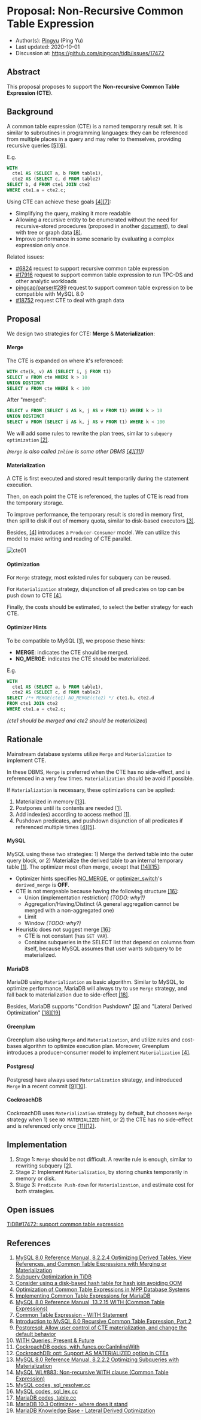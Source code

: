 
# Proposal: Non-Recursive Common Table Expression

- Author(s):     [Pingyu](https://github.com/pingyu) (Ping Yu)
- Last updated:  2020-10-01
- Discussion at: https://github.com/pingcap/tidb/issues/17472

## Abstract

This proposal proposes to support the __Non-recursive Common Table Expression (CTE)__.

## Background

A common table expression (CTE) is a named temporary result set. It is similar to subroutines in programming languages: they can be referenced from multiple places in a query and may refer to themselves, providing recursive queries [[5]](http://ceur-ws.org/Vol-1864/paper_6.pdf)[[6]](https://dev.mysql.com/doc/refman/8.0/en/with.html).

E.g.
```sql
WITH
  cte1 AS (SELECT a, b FROM table1),
  cte2 AS (SELECT c, d FROM table2)
SELECT b, d FROM cte1 JOIN cte2
WHERE cte1.a = cte2.c;
```

Using CTE can achieve these goals [[4]](http://www.vldb.org/pvldb/vol8/p1704-elhelw.pdf)[[7]](https://www.researchgate.net/publication/242270488_Common_Table_Expression_-_WITH_Statement):
* Simplifying the query, making it more readable
* Allowing a recursive entity to be enumerated without the need for recursive-stored procedures (proposed in another [document](https://github.com/pingyu/tidb/blob/executor_recursive_cte/docs/design/2020-08-08-recursive-common-table-expression.md)), to deal with tree or graph data [[8]](https://www.percona.com/blog/2020/02/13/introduction-to-mysql-8-0-recursive-common-table-expression-part-2/).
* Improve performance in some scenario by evaluating a complex expression only once.

Related issues:
* [#6824](https://github.com/pingcap/tidb/issues/6824) request to support recursive common table expression
* [#17916](https://github.com/pingcap/tidb/issues/17916) request to support common table expression to run TPC-DS and other analytic workloads
* [pingcap/parser#289](https://github.com/pingcap/parser/issues/289) request to support common table expression to be compatible with MySQL 8.0
* [#18752](https://github.com/pingcap/tidb/issues/18752) request CTE to deal with graph data

## Proposal

We design two strategies for CTE: __Merge__ & __Materialization__:

#### Merge
The CTE is expanded on where it's referenced:

```sql
WITH cte(k, v) AS (SELECT i, j FROM t1)
SELECT v FROM cte WHERE k > 10
UNION DISTINCT
SELECT v FROM cte WHERE k < 100
```

After "merged":

```sql
SELECT v FROM (SELECT i AS k, j AS v FROM t1) WHERE k > 10
UNION DISTINCT
SELECT v FROM (SELECT i AS k, j AS v FROM t1) WHERE k < 100
```

We will add some rules to rewrite the plan trees, similar to `subquery optimization` [[2]](https://pingcap.com/blog/2016-12-07-Subquery-Optimization-in-TiDB/).

_(`Merge` is also called `Inline` is some other DBMS [[4]](http://www.vldb.org/pvldb/vol8/p1704-elhelw.pdf)[[11]](https://github.com/cockroachdb/cockroach/blob/fef86947262bd1691ec771193535d62b892d007a/pkg/sql/opt/norm/with_funcs.go#L18))_

#### Materialization
A CTE is first executed and stored result temporarily during the statement execution.

Then, on each point the CTE is referenced, the tuples of CTE is read from the temporary storage.

To improve performance, the temporary result is stored in memory first, then spill to disk if out of memory quota, similar to disk-based executors [[3]](https://github.com/pingcap/tidb/issues/11607).

Besides, [[4]](http://www.vldb.org/pvldb/vol8/p1704-elhelw.pdf) introduces a `Producer-Consumer` model. We can utilize this model to make writing and reading of CTE parallel.

![cte01](imgs/cte01.png)

#### Optimization
For `Merge` strategy, most existed rules for subquery can be reused.

For `Materialization` strategy, disjunction of all predicates on top can be push down to CTE [[4]](http://www.vldb.org/pvldb/vol8/p1704-elhelw.pdf).

Finally, the costs should be estimated, to select the better strategy for each CTE.

#### Optimizer Hints
To be compatible to MySQL [[1]](https://dev.mysql.com/doc/refman/8.0/en/derived-table-optimization.html), we propose these hints:
* __MERGE__: indicates the CTE should be merged.
* __NO_MERGE__: indicates the CTE should be materialized.

E.g.
```sql
WITH
  cte1 AS (SELECT a, b FROM table1),
  cte2 AS (SELECT c, d FROM table2)
SELECT /*+ MERGE(cte1) NO_MERGE(cte2) */ cte1.b, cte2.d
FROM cte1 JOIN cte2
WHERE cte1.a = cte2.c;
```
_(cte1 should be merged and cte2 should be materialized)_



## Rationale

Mainstream database systems utilize `Merge` and `Materialization` to implement CTE.

In these DBMS, `Merge` is preferred when the CTE has no side-effect, and is referenced in a very few times. `Materialization` should be avoid if possible.

If `Materialization` is necessary, these optimizations can be applied:
1. Materialized in memory [[13]](https://dev.mysql.com/doc/refman/8.0/en/subquery-materialization.html).
2. Postpones until its contents are needed [[1]](https://dev.mysql.com/doc/refman/8.0/en/derived-table-optimization.html).
3. Add index(es) according to access method [[1]](https://dev.mysql.com/doc/refman/8.0/en/derived-table-optimization.html).
4. Pushdown predicates, and pushdown disjunction of all predicates if referenced multiple times [[4]](http://www.vldb.org/pvldb/vol8/p1704-elhelw.pdf)[[5]](http://ceur-ws.org/Vol-1864/paper_6.pdf).


#### MySQL
MySQL using these two strategies: 1) Merge the derived table into the outer query block, or 2) Materialize the derived table to an internal temporary table [[1]](https://dev.mysql.com/doc/refman/8.0/en/derived-table-optimization.html). The optimizer most often merge, except that [[14]](https://dev.mysql.com/worklog/task/?id=883)[[15]](https://github.com/mysql/mysql-server/blob/f8cdce86448a211511e8a039c62580ae16cb96f5/sql/sql_resolver.cc#L3358):
* Optimizer hints specifies [NO_MERGE](https://dev.mysql.com/doc/refman/8.0/en/optimizer-hints.html#optimizer-hints-table-level), or [optimizer_switch](https://dev.mysql.com/doc/refman/8.0/en/server-system-variables.html#sysvar_optimizer_switch)'s `derived_merge` is __OFF__.
* CTE is not mergeable because having the following structure [[16]](https://github.com/mysql/mysql-server/blob/f8cdce86448a211511e8a039c62580ae16cb96f5/sql/sql_lex.cc#L3727):
  *  Union (implementation restriction) _(TODO: why?)_
  *  Aggregation/Having/Distinct (A general aggregation cannot be merged with a non-aggregated one)
  *  Limit
  *  Window _(TODO: why?)_
* Heuristic does not suggest merge [[16]](https://github.com/mysql/mysql-server/blob/f8cdce86448a211511e8a039c62580ae16cb96f5/sql/sql_lex.cc#L3751):
  * CTE is not constant (has `SET VAR`).
  * Contains subqueries in the SELECT list that depend on columns from itself, because MySQL assumes that user wants subquery to be materialized.

#### MariaDB
MariaDB using `Materialization` as basic algorithm. Similar to MySQL, to optimize performance, MariaDB will always try to use `Merge` strategy, and fall back to materialization due to side-effect [[18]](https://github.com/MariaDB/server/blob/5b8ab1934a10966336e66751bc13fc66923b02f6/sql/table.cc#L9224).

Besides, MariaDB supports "Condition Pushdown" [[5]](http://ceur-ws.org/Vol-1864/paper_6.pdf) and "Lateral Derived Optimization" [[18]](https://www.slideshare.net/SergeyPetrunya/mariadb-103-optimizer-where-does-it-stand)[[19]](https://mariadb.com/kb/en/lateral-derived-optimization/)

#### Greenplum
Greenplum also using `Merge` and `Materialization`, and utilize rules and cost-bases algorithm to optimize execution plan. Moreover, Greenplum introduces a producer-consumer model to implement `Materialization` [[4]](http://www.vldb.org/pvldb/vol8/p1704-elhelw.pdf).

#### Postgresql
Postgresql have always used `Materialization` strategy, and introduced `Merge` in a recent commit [[9]](https://git.postgresql.org/gitweb/?p=postgresql.git;a=commitdiff;h=608b167f9f9c4553c35bb1ec0eab9ddae643989b)[[10]](https://info.crunchydata.com/blog/with-queries-present-future-common-table-expressions).

#### CockroachDB
CockroachDB uses `Materialization` strategy by default, but chooses `Merge` strategy when 1) see `NO MATERIALIZED` hint, or 2) the CTE has no side-effect and is referenced only once [[11]](https://github.com/cockroachdb/cockroach/blob/master/pkg/sql/opt/norm/with_funcs.go#L18)[[12]](https://github.com/cockroachdb/cockroach/issues/45863).



## Implementation

1. Stage 1: `Merge` should be not difficult. A rewrite rule is enough, similar to rewriting subquery [[2]](https://pingcap.com/blog/2016-12-07-Subquery-Optimization-in-TiDB/).
2. Stage 2: Implement `Materialization`, by storing chunks temporarily in memory or disk.
3. Stage 3: `Predicate Push-down` for `Materialization`, and estimate cost for both strategies.


## Open issues
[TiDB#17472: support common table expression](https://github.com/pingcap/tidb/issues/17472)

## References
1. [MySQL 8.0 Reference Manual, 8.2.2.4 Optimizing Derived Tables, View References, and Common Table Expressions with Merging or Materialization](https://dev.mysql.com/doc/refman/8.0/en/derived-table-optimization.html)
2. [Subquery Optimization in TiDB](https://pingcap.com/blog/2016-12-07-Subquery-Optimization-in-TiDB/)
3. [Consider using a disk-based hash table for hash join avoiding OOM](https://github.com/pingcap/tidb/issues/11607)
4. [Optimization of Common Table Expressions in MPP Database Systems](http://www.vldb.org/pvldb/vol8/p1704-elhelw.pdf)
5. [Implementing Common Table Expressions for MariaDB](http://ceur-ws.org/Vol-1864/paper_6.pdf)
6. [MySQL 8.0 Reference Manual, 13.2.15 WITH (Common Table Expressions)](https://dev.mysql.com/doc/refman/8.0/en/with.html)
7. [Common Table Expression - WITH Statement](https://www.researchgate.net/publication/242270488_Common_Table_Expression_-_WITH_Statement)
8. [Introduction to MySQL 8.0 Recursive Common Table Expression, Part 2](https://www.percona.com/blog/2020/02/13/introduction-to-mysql-8-0-recursive-common-table-expression-part-2/)
9. [Postgresql: Allow user control of CTE materialization, and change the default behavior](https://git.postgresql.org/gitweb/?p=postgresql.git;a=commitdiff;h=608b167f9f9c4553c35bb1ec0eab9ddae643989b)
10. [WITH Queries: Present & Future](https://info.crunchydata.com/blog/with-queries-present-future-common-table-expressions)
11. [CockroachDB codes, with_funcs.go:CanInlineWith](https://github.com/cockroachdb/cockroach/blob/fef86947262bd1691ec771193535d62b892d007a/pkg/sql/opt/norm/with_funcs.go#L18)
12. [CockroachDB: opt: Support AS MATERIALIZED option in CTEs](https://github.com/cockroachdb/cockroach/issues/45863)
13. [MySQL 8.0 Reference Manual, 8.2.2.2 Optimizing Subqueries with Materialization](https://dev.mysql.com/doc/refman/8.0/en/subquery-materialization.html)
14. [MySQL WL#883: Non-recursive WITH clause (Common Table Expression)](https://dev.mysql.com/worklog/task/?id=883)
15. [MySQL codes, sql_resolver.cc](https://github.com/mysql/mysql-server/blob/f8cdce86448a211511e8a039c62580ae16cb96f5/sql/sql_resolver.cc)
16. [MySQL codes, sql_lex.cc](https://github.com/mysql/mysql-server/blob/f8cdce86448a211511e8a039c62580ae16cb96f5/sql/sql_lex.cc)
17. [MariaDB codes, table.cc](https://github.com/MariaDB/server/blob/5b8ab1934a10966336e66751bc13fc66923b02f6/sql/table.cc)
18. [MariaDB 10.3 Optimizer - where does it stand](https://www.slideshare.net/SergeyPetrunya/mariadb-103-optimizer-where-does-it-stand)
19. [MariaDB Knowledge Base - Lateral Derived Optimization](https://mariadb.com/kb/en/lateral-derived-optimization/)

